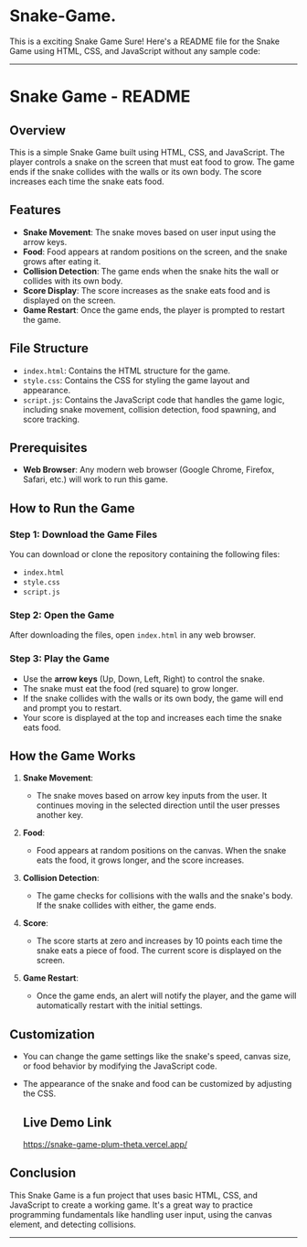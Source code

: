 # Snake-Game.
This is a exciting Snake Game
Sure! Here's a README file for the Snake Game using HTML, CSS, and JavaScript without any sample code:

---

# Snake Game - README

## Overview
This is a simple Snake Game built using HTML, CSS, and JavaScript. The player controls a snake on the screen that must eat food to grow. The game ends if the snake collides with the walls or its own body. The score increases each time the snake eats food.

## Features
- **Snake Movement**: The snake moves based on user input using the arrow keys.
- **Food**: Food appears at random positions on the screen, and the snake grows after eating it.
- **Collision Detection**: The game ends when the snake hits the wall or collides with its own body.
- **Score Display**: The score increases as the snake eats food and is displayed on the screen.
- **Game Restart**: Once the game ends, the player is prompted to restart the game.

## File Structure
- `index.html`: Contains the HTML structure for the game.
- `style.css`: Contains the CSS for styling the game layout and appearance.
- `script.js`: Contains the JavaScript code that handles the game logic, including snake movement, collision detection, food spawning, and score tracking.

## Prerequisites
- **Web Browser**: Any modern web browser (Google Chrome, Firefox, Safari, etc.) will work to run this game.

## How to Run the Game

### Step 1: Download the Game Files
You can download or clone the repository containing the following files:
- `index.html`
- `style.css`
- `script.js`

### Step 2: Open the Game
After downloading the files, open `index.html` in any web browser.

### Step 3: Play the Game
- Use the **arrow keys** (Up, Down, Left, Right) to control the snake.
- The snake must eat the food (red square) to grow longer.
- If the snake collides with the walls or its own body, the game will end and prompt you to restart.
- Your score is displayed at the top and increases each time the snake eats food.

## How the Game Works

1. **Snake Movement**: 
   - The snake moves based on arrow key inputs from the user. It continues moving in the selected direction until the user presses another key.

2. **Food**: 
   - Food appears at random positions on the canvas. When the snake eats the food, it grows longer, and the score increases.

3. **Collision Detection**: 
   - The game checks for collisions with the walls and the snake's body. If the snake collides with either, the game ends.

4. **Score**: 
   - The score starts at zero and increases by 10 points each time the snake eats a piece of food. The current score is displayed on the screen.

5. **Game Restart**: 
   - Once the game ends, an alert will notify the player, and the game will automatically restart with the initial settings.

## Customization
- You can change the game settings like the snake's speed, canvas size, or food behavior by modifying the JavaScript code.
- The appearance of the snake and food can be customized by adjusting the CSS.

  ## Live Demo Link
  https://snake-game-plum-theta.vercel.app/

## Conclusion
This Snake Game is a fun project that uses basic HTML, CSS, and JavaScript to create a working game. It's a great way to practice programming fundamentals like handling user input, using the canvas element, and detecting collisions.

---

